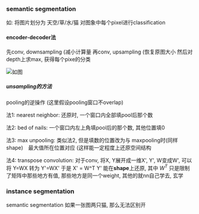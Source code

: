 
### semantic segmentation
如: 将图片划分为 天空/草/水/猫
对图象中每个pixel进行classification

#### encoder-decoder法
先conv, downsampling (减小计算量 
再conv, upsampling (恢复原图大小
然后对depth上求max,  获得每个pixe的分类

![如图](https://img2020.cnblogs.com/blog/1086046/202007/1086046-20200716104112466-1681125339.png)

##### unsampling的方法
pooling的逆操作 (这里假设pooling窗口不overlap)

法1: nearest neighbor:
还原时, 一个窗口内全部填pool后那个数

法2: bed of nails:
一个窗口内左上角填pool后的那个数, 其他位置填0

法3: max unpooling:
类似法2, 但是填数的位置改为与 maxpooling时(同样shape)　最大值所在位置对应 (这样能一定程度上还原空间结构

法4: transpose convolution:
对于conv, 将X, Y展开成一维X', Y', W变成W', 可以将 Y=WX 转为 Y'=WX'
于是 X' = W^T Y' 能在**shape**上还原, 其中 $W^T$ 只是限制了矩阵中那些地方有值, 那些地方是同一个weight, 其他的就nn自己学去, 玄学

### instance segmentation
semantic segmentation 如果一张图两只猫, 那么无法区别开

